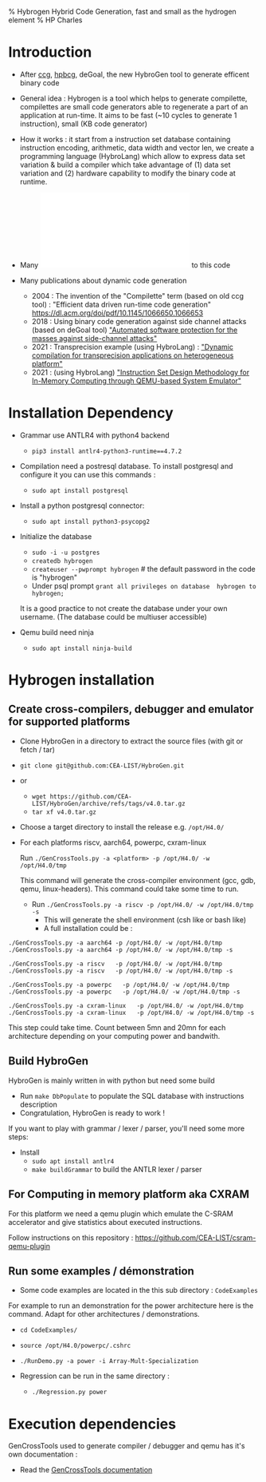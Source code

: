 % Hybrogen Hybrid Code Generation, fast and small as the hydrogen element
% HP Charles

# Introduction

* After [ccg](https://pages.lip6.fr/vvm/projects_realizations/ccg/),
  [hpbcg](https://code.google.com/archive/p/hpbcg/), deGoal, the new
  HybroGen tool to generate efficent binary code

* General idea : Hybrogen is a tool which helps to generate
  compilette, compilettes are small code generators able to regenerate
  a part of an application at run-time. It aims to be fast (~10 cycles
  to generate 1 instruction), small (KB code generator)

* How it works : it start from a instruction set database containing
  instruction encoding, arithmetic, data width and vector len, we
  create a programming language (HybroLang) which allow to express
  data set variation & build a compiler which take advantage of (1)
  data set variation and (2) hardware capability to modify the binary
  code at runtime.

* Many ![authors contributed](AUTHORS.md) to this code

* Many publications about dynamic code generation
    * 2004 : The invention of the "Compilette" term (based on old ccg tool) : "Efficient data driven run-time code generation" https://dl.acm.org/doi/pdf/10.1145/1066650.1066653
    * 2018 : Using binary code generation against side channel attacks (based on deGoal tool) ["Automated software protection for the masses against side-channel attacks"](https://dl.acm.org/doi/pdf/10.1145/3281662)
    * 2021 : Transprecision example (using HybroLang) : ["Dynamic compilation for transprecision applications on heterogeneous platform"](https://mdpi-res.com/d_attachment/jlpea/jlpea-11-00028/article_deploy/jlpea-11-00028-v2.pdf?version=1625022977)
    * 2021 : (using HybroLang) ["Instruction Set Design Methodology for In-Memory
Computing through QEMU-based System Emulator"](https://hal.archives-ouvertes.fr/hal-03449840/document)

# Installation Dependency

* Grammar use ANTLR4 with python4 backend
   * `pip3 install antlr4-python3-runtime==4.7.2`

* Compilation need a postresql database. To install postgresql and configure it you can use this commands :
   * `sudo apt install postgresql`

* Install a python postgresql connector:
   * `sudo apt install python3-psycopg2`

* Initialize the database
   * `sudo -i -u postgres`
   * `createdb hybrogen`
   * `createuser --pwprompt hybrogen` # the default password in the code is "hybrogen"
   * Under psql prompt `grant all privileges on database  hybrogen to hybrogen;`

  It is a good practice to not create the database under your own
  username. (The database could be multiuser accessible)


* Qemu build need ninja
  * `sudo apt install ninja-build`

# Hybrogen installation

## Create cross-compilers, debugger and emulator for supported platforms

* Clone HybroGen in a directory to extract the source files (with git or fetch / tar)
* `git clone git@github.com:CEA-LIST/HybroGen.git`
* or
  * `wget https://github.com/CEA-LIST/HybroGen/archive/refs/tags/v4.0.tar.gz`
  * `tar xf v4.0.tar.gz`
* Choose a target directory to install the release e.g. `/opt/H4.0/`
* For each platforms riscv, aarch64, powerpc, cxram-linux

  Run `./GenCrossTools.py -a <platform> -p /opt/H4.0/ -w /opt/H4.0/tmp`

  This command will generate the cross-compiler environment (gcc, gdb,
  qemu, linux-headers). This command could take some time to run.


  * Run `./GenCrossTools.py -a riscv -p /opt/H4.0/ -w /opt/H4.0/tmp -s`
    * This will generate the shell environment (csh like or bash like)
    * A full installation could be :
```
./GenCrossTools.py -a aarch64 -p /opt/H4.0/ -w /opt/H4.0/tmp
./GenCrossTools.py -a aarch64 -p /opt/H4.0/ -w /opt/H4.0/tmp -s

./GenCrossTools.py -a riscv   -p /opt/H4.0/ -w /opt/H4.0/tmp
./GenCrossTools.py -a riscv   -p /opt/H4.0/ -w /opt/H4.0/tmp -s

./GenCrossTools.py -a powerpc   -p /opt/H4.0/ -w /opt/H4.0/tmp
./GenCrossTools.py -a powerpc   -p /opt/H4.0/ -w /opt/H4.0/tmp -s

./GenCrossTools.py -a cxram-linux   -p /opt/H4.0/ -w /opt/H4.0/tmp
./GenCrossTools.py -a cxram-linux   -p /opt/H4.0/ -w /opt/H4.0/tmp -s

```

This step could take time. Count between 5mn and 20mn for each
architecture depending on your computing power and bandwith.

## Build HybroGen

HybroGen is mainly written in with python but need some build

* Run `make DbPopulate` to populate the SQL database with instructions description
* Congratulation, HybroGen is ready to work !

If you want to play with grammar / lexer / parser, you'll need some more steps:
* Install
   * `sudo apt install antlr4`
   * `make buildGrammar` to build the ANTLR lexer / parser

## For Computing in memory platform aka CXRAM

For this platform we need a qemu plugin which emulate the C-SRAM
accelerator and give statistics about executed instructions.

Follow instructions on this repository : https://github.com/CEA-LIST/csram-qemu-plugin

## Run some examples / démonstration

* Some code examples are located in the this sub directory : `CodeExamples`

For example to run an demonstration for the power architecture here is
the command. Adapt for other architectures / demonstrations.

  * `cd CodeExamples/`
  * `source /opt/H4.0/powerpc/.cshrc`
  * `./RunDemo.py -a power -i Array-Mult-Specialization`

* Regression can be run in the same directory :
  * `./Regression.py power`

# Execution dependencies

GenCrossTools used to generate compiler / debugger and qemu has it's
own documentation :

* Read the [GenCrossTools documentation](README.GenCrossTools.md)
